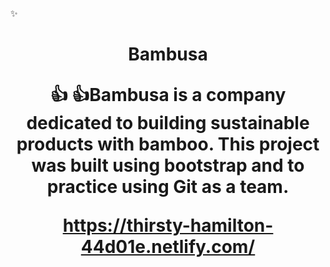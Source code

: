 ✨ <h1 align="center">Bambusa
  
:+1:
:thumbsup:Bambusa is a company dedicated to building sustainable products with bamboo.
This project was built using bootstrap and to practice using Git as a team.

https://thirsty-hamilton-44d01e.netlify.com/
